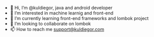 - 👋 Hi, I’m @kuldiegor, java and android developer
- 👀 I’m interested in machine learnig and front-end
- 🌱 I’m currently learning front-end frameworks and lombok project
- 💞️ I’m looking to collaborate on lombok
- 📫 How to reach me support@kuldiegor.com

<!---
kuldiegor/kuldiegor is a ✨ special ✨ repository because its `README.md` (this file) appears on your GitHub profile.
You can click the Preview link to take a look at your changes.
--->
